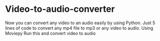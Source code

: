 # Video-to-audio-converter
Now  you can convert any video to an audio easily by using Python. Just 5 lines of code to convert any mp4 file to mp3 or any video to audio.
Using Moviepy
Run this and convert video to audio

